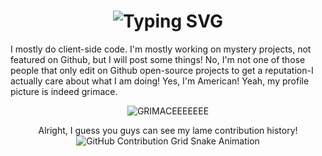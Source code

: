 <div align="center">
    <h1>
        <img src="https://readme-typing-svg.herokuapp.com?font=Jetbrains+mono&size=40&duration=3000&color=33FF33&center=true&vCenter=true&width=435&lines=hhhHHey..+I'm+CodeMonster...;This+is..;..my+Github..;ttttThanks+for+stopping+by!" alt="Typing SVG"/>
    </h1>
</div>
I mostly do client-side code.
I'm mostly working on mystery projects, not featured on Github, but I will post some things!
No, I'm not one of those people that only edit on Github open-source projects to get a reputation-I actually care about what I am doing!
Yes, I'm American!
Yeah, my profile picture is indeed grimace.
<div align="center">
    <p>
        <img src="https://media1.tenor.com/images/427b769d9659c9f5dfadbcc42b23145f/tenor.gif?itemid=16706405" alt="GRIMACEEEEEEE" />
    </p>
</div>

<div align="center">
    Alright, I guess you guys can see my lame contribution history!
    <div align="center">
    <img src="https://raw.githubusercontent.com/CodeMonster240/CodeMonster240/output/github-contribution-grid-snake.svg" alt="GitHub Contribution Grid Snake Animation"/>
</div>
</div>
